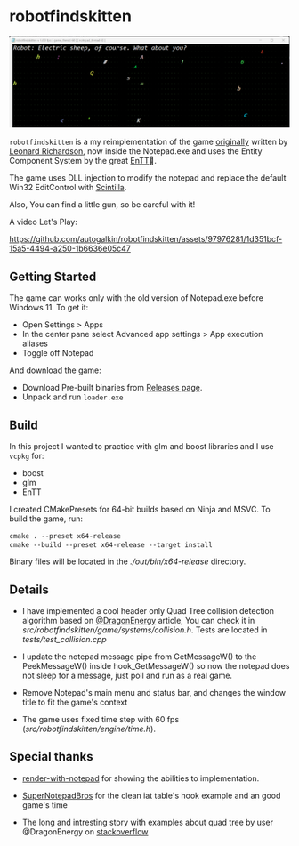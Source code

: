 # robotfindskitten

![Screenshot](./docs/screenshot.png)

`robotfindskitten` is a my reimplementation of the game [originally](https://github.com/robotfindskitten/robotfindskitten) written by
[Leonard Richardson](https://www.crummy.com/software/robotfindskitten/), now
inside the Notepad.exe and uses the Entity Component System by the great [EnTT]🚀.

The game uses DLL injection to modify the notepad and replace the default Win32 EditControl with [Scintilla]. 

Also, You can find a little gun, so be careful with it!

A video Let's Play:

https://github.com/autogalkin/robotfindskitten/assets/97976281/1d351bcf-15a5-4494-a250-1b6636e05c47


[Scintilla]: https://www.scintilla.org
[EnTT]:  https://github.com/skypjack/entt


## Getting Started

The game can works only with the old version of Notepad.exe before Windows 11. To get it:
- Open Settings > Apps
- In the center pane select Advanced app settings > App execution aliases
- Toggle off Notepad

And download the game:
- Download Pre-built binaries from [Releases page](https://github.com/autogalkin/robotfindskitten/releases).
- Unpack and run `loader.exe`

## Build

In this project I wanted to practice with glm and boost libraries and I use
`vcpkg` for:
- boost
- glm
- EnTT

I created CMakePresets for 64-bit builds based on Ninja and MSVC. To build the game, run:

```
cmake . --preset x64-release
cmake --build --preset x64-release --target install
```
Binary files will be located in the *./out/bin/x64-release* directory.


## Details

- I have implemented a cool header only Quad Tree collision detection algorithm based on
[@DragonEnergy] article, You can check it in
*src/robotfindskitten/game/systems/collision.h*. Tests are located in
*tests/test_collision.cpp*
- I update the notepad message pipe from GetMessageW() to the PeekMessageW() inside
  hook_GetMessageW() so now the notepad does not sleep for a message, just poll and run
  as a real game.

- Remove Notepad's main menu and status bar, and changes the window title to fit the game's context

- The game uses fixed time step with 60 fps (*src/robotfindskitten/engine/time.h*).

[@DragonEnergy]: https://stackoverflow.com/questions/41946007/efficient-and-well-explained-implementation-of-a-quadtree-for-2d-collision-det

## Special thanks

- [render-with-notepad](https://github.com/khalladay/render-with-notepad) for
  showing the abilities to implementation.

- [SuperNotepadBros](https://github.com/branw/SuperNotepadBros) for the clean iat table's hook example and an good game's time

- The long and intresting story with examples about quad tree by user @DragonEnergy on [stackoverflow](https://stackoverflow.com/questions/41946007/efficient-and-well-explained-implementation-of-a-quadtree-for-2d-collision-det)

